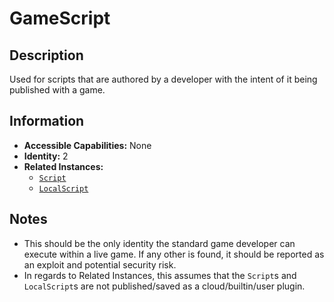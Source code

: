# GameScript

## Description
Used for scripts that are authored by a developer with the intent of it being published with a game.

## Information
- **Accessible Capabilities:** None
- **Identity:** 2
- **Related Instances:**
  - [`Script`](https://create.roblox.com/docs/reference/engine/classes/Script)
  - [`LocalScript`](https://create.roblox.com/docs/reference/engine/classes/LocalScript)

## Notes
- This should be the only identity the standard game developer can execute within a live game. If any other is found, it should be reported as an exploit and potential security risk.
- In regards to Related Instances, this assumes that the `Script`s and `LocalScript`s are not published/saved as a cloud/builtin/user plugin.
